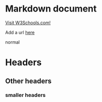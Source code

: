 # Markdown document

<a href="https://www.w3schools.com/">Visit W3Schools.com!</a>

Add a url [here](www.simon.com) 

normal

# Headers

## Other headers

### smaller headers

